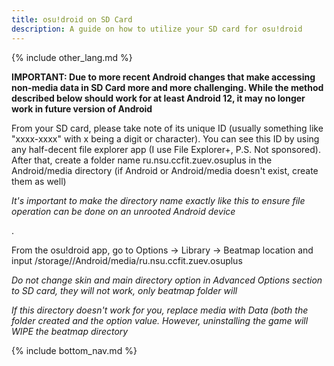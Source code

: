 ```yaml
---
title: osu!droid on SD Card
description: A guide on how to utilize your SD card for osu!droid
---
```


{% include other_lang.md %}

**IMPORTANT: Due to more recent Android changes that make accessing non-media data in SD Card more and more challenging. While the method described below should work for at least Android 12, it may no longer work in future version of Android**

From your SD card, please take note of its unique ID (usually something like "xxxx-xxxx" with x being a digit or character). You can see this ID by using any half-decent file explorer app (I use File Explorer+, P.S. Not sponsored). After that, create a folder name ru.nsu.ccfit.zuev.osuplus in the Android/media directory (if Android or Android/media doesn't exist, create them as well)

*It's important to make the directory name exactly like this to ensure file operation can be done on an unrooted Android device*

.

From the osu!droid app, go to Options -> Library -> Beatmap location and input /storage/<xxxx-xxxx>/Android/media/ru.nsu.ccfit.zuev.osuplus

*Do not change skin and main directory option in Advanced Options section to SD card, they will not work, only beatmap folder will*

*If this directory doesn't work for you, replace media with Data (both the folder created and the option value. However, uninstalling the game will WIPE the beatmap directory*

{% include bottom_nav.md %}
